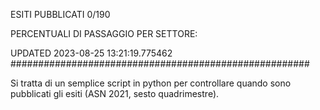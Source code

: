ESITI PUBBLICATI 0/190 

PERCENTUALI DI PASSAGGIO PER SETTORE:

UPDATED 2023-08-25 13:21:19.775462
###################################################### 

Si tratta di un semplice script in python per controllare quando sono pubblicati gli esiti (ASN 2021, sesto quadrimestre).

